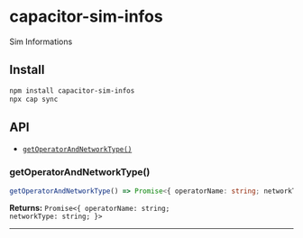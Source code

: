 # capacitor-sim-infos

Sim Informations

## Install

```bash
npm install capacitor-sim-infos
npx cap sync
```

## API

<docgen-index>

* [`getOperatorAndNetworkType()`](#getoperatorandnetworktype)

</docgen-index>

<docgen-api>
<!--Update the source file JSDoc comments and rerun docgen to update the docs below-->

### getOperatorAndNetworkType()

```typescript
getOperatorAndNetworkType() => Promise<{ operatorName: string; networkType: string; }>
```

**Returns:** <code>Promise&lt;{ operatorName: string; networkType: string; }&gt;</code>

--------------------

</docgen-api>
